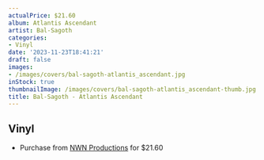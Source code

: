 ```yaml
---
actualPrice: $21.60
album: Atlantis Ascendant
artist: Bal-Sagoth
categories:
- Vinyl
date: '2023-11-23T18:41:21'
draft: false
images:
- /images/covers/bal-sagoth-atlantis_ascendant.jpg
inStock: true
thumbnailImage: /images/covers/bal-sagoth-atlantis_ascendant-thumb.jpg
title: Bal-Sagoth - Atlantis Ascendant
---
```


## Vinyl
* Purchase from [NWN Productions](http://shop.nwnprod.com/index.php?route=product/product&path=75&product_id=36087&sort=pd.name&order=ASC) for $21.60
